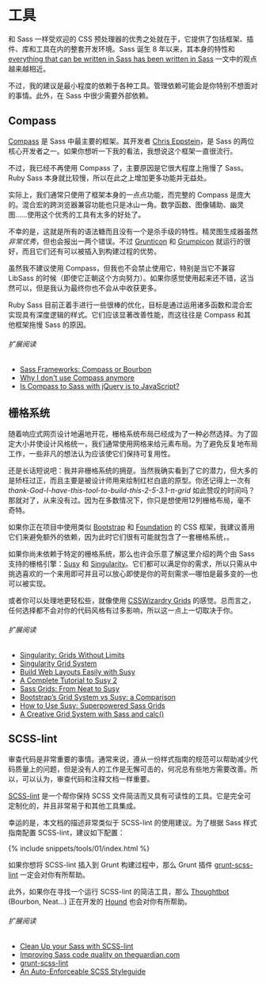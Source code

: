 
# 工具

和 Sass 一样受欢迎的 CSS 预处理器的优秀之处就在于，它提供了包括框架、插件、库和工具在内的整套开发环境。Sass 诞生 8 年以来，其本身的特性和 [everything that can be written in Sass has been written in Sass](http://hugogiraudel.com/2014/10/27/rethinking-atwoods-law/) 一文中的观点越来越相近。

不过，我的建议是最小程度的依赖于各种工具。管理依赖可能会是你特别不想面对的事情。此外，在 Sass 中很少需要外部依赖。

## Compass

[Compass](http://compass-style.org/) 是 Sass 中最主要的框架。其开发者 [Chris Eppstein](https://twitter.com/chriseppstein)，是 Sass 的两位核心开发者之一。如果你想听一下我的看法，我想说这个框架一直很流行。

不过，我已经不再使用 Compass 了，主要原因是它很大程度上拖慢了 Sass。Ruby Sass 本身就比较慢，所以在此之上增加更多功能并无益处。

实际上，我们通常只使用了框架本身的一点点功能，而完整的 Compass 是庞大的。混合宏的跨浏览器兼容功能也只是冰山一角。数学函数、图像辅助、幽灵图……使用这个优秀的工具有太多的好处了。

不幸的是，这就是所有的语法糖而且没有一个是杀手级的特性。精灵图生成器虽然*非常优秀*，但也会报出一两个错误。不过 [Grunticon](https://github.com/filamentgroup/grunticon) 和 [Grumpicon](http://grumpicon.com/) 就运行的很好，而且它们还有可以被插入到构建过程的优势。

虽然我不建议使用 Compass，但我也不会禁止使用它，特别是当它不兼容 LibSass 的时候（即使它正朝这个方向努力）。如果你感觉使用起来还不错，这当然可以，但是我认为最终你也不会从中收获更多。

<div class="note">
  <p>Ruby Sass 目前正着手进行一些很棒的优化，目标是通过运用诸多函数和混合宏实现具有深度逻辑的样式。它们应该显著改善性能，而这往往是 Compass 和其他框架拖慢 Sass 的原因。</p>
</div>

###### 扩展阅读

* [Sass Frameworks: Compass or Bourbon](http://www.sitepoint.com/compass-or-bourbon-sass-frameworks/)
* [Why I don't use Compass anymore](http://www.sitepoint.com/dont-use-compass-anymore/)
* [Is Compass to Sass with jQuery is to JavaScript?](http://www.sitepoint.com/compass-sass-jquery-javascript/)

## 栅格系统

随着响应式网页设计地遍地开花，栅格系统布局已经成为了一种必然选择。为了固定大小并使设计风格统一，我们通常使用网格来给元素布局。为了避免反复地布局工作，一些非凡的想法认为应该使它们保持可复用性。

还是长话短说吧：我并非栅格系统的拥趸。当然我确实看到了它的潜力，但大多的是矫枉过正，而且主要是被设计师用来绘制红栏白底的原型。你还记得上一次有 *thank-God-I-have-this-tool-to-build-this-2-5-3.1-π-grid* 如此赞叹的时间吗？那就对了，从来没有过。因为在多数情况下，你只是想使用12列栅格布局，毫不奇特。

如果你正在项目中使用类似 [Bootstrap](http://getbootstrap.com/) 和 [Foundation](http://foundation.zurb.com/) 的 CSS 框架，我建议善用它们来避免额外的依赖，因为此时它们很有可能就包含了一套栅格系统，。

如果你尚未依赖于特定的栅格系统，那么也许会乐意了解这里介绍的两个由 Sass 支持的栅格引擎：[Susy](http://susy.oddbird.net/) 和 [Singularity](http://singularity.gs/)。它们都可以满足你的需求，所以只需从中挑选喜欢的一个来用即可并且可以放心即使是你的苛刻需求&mdash;哪怕是最多变的&mdash;也可以被实现。

或者你可以处理地更轻松些，就像使用 [CSSWizardry Grids](https://github.com/csswizardry/csswizardry-grids) 的感觉。总而言之，任何选择都不会对你的代码风格有过多影响，所以这一点上一切取决于你。

###### 扩展阅读

* [Singularity: Grids Without Limits](http://fourword.fourkitchens.com/article/singularity-grids-without-limits)
* [Singularity Grid System](http://www.mediacurrent.com/blog/singularity-grid-system)
* [Build Web Layouts Easily with Susy](http://css-tricks.com/build-web-layouts-easily-susy/)
* [A Complete Tutorial to Susy 2](http://www.zell-weekeat.com/susy2-tutorial/)
* [Sass Grids: From Neat to Susy](http://www.sitepoint.com/sass-grids-neat-susy/)
* [Bootstrap’s Grid System vs Susy: a Comparison](http://www.sitepoint.com/bootstraps-grid-system-vs-susy-comparison/)
* [How to Use Susy: Superpowered Sass Grids](http://webdesign.tutsplus.com/tutorials/how-to-use-susy-superpowered-sass-grids--cms-22744)
* [A Creative Grid System with Sass and calc()](http://www.sitepoint.com/creative-grid-system-sass-calc/)

## SCSS-lint

审查代码是非常重要的事情。通常来说，遵从一份样式指南的规范可以帮助减少代码质量上的问题，但是没有人的工作是无懈可击的，何况总有些地方需要改善。所以，可以认为，审查代码和注释文档一样重要。

[SCSS-lint](https://github.com/causes/scss-lint) 是一个帮你保持 SCSS 文件简洁而又具有可读性的工具。它是完全可定制化的，并且非常易于和其他工具集成。

幸运的是，本文档的描述非常类似于 SCSS-lint 的使用建议。为了根据 Sass 样式指南配置 SCSS-lint，建议如下配置：

{% include snippets/tools/01/index.html %}

<div class="note">
  <p>如果你想将 SCSS-lint 插入到 Grunt 构建过程中，那么 Grunt 插件 <a href="https://github.com/ahmednuaman/grunt-scss-lint">grunt-scss-lint</a> 一定会对你有所帮助。</p>
  <p>此外，如果你在寻找一个运行 SCSS-lint 的简洁工具，那么 <a href="http://thoughtbot.com/">Thoughtbot</a> (Bourbon, Neat...) 正在开发的 <a href="https://houndci.com/">Hound</a> 也会对你有所帮助。</p>
</div>

###### 扩展阅读

* [Clean Up your Sass with SCSS-lint](http://blog.martinhujer.cz/clean-up-your-sass-with-scss-lint/)
* [Improving Sass code quality on theguardian.com](http://www.theguardian.com/info/developer-blog/2014/may/13/improving-sass-code-quality-on-theguardiancom)
* [grunt-scss-lint](https://github.com/ahmednuaman/grunt-scss-lint)
* [An Auto-Enforceable SCSS Styleguide](http://davidtheclark.com/scss-lint-styleguide/)

